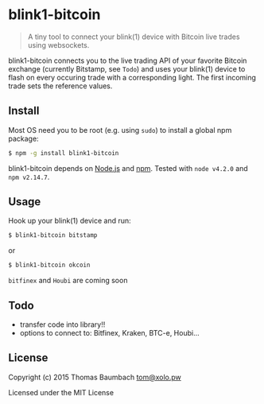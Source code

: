 # blink1-bitcoin

> A tiny tool to connect your blink(1) device with Bitcoin live trades using websockets.

blink1-bitcoin connects you to the live trading API of your favorite Bitcoin exchange (currently Bitstamp, see `Todo`) and uses your blink(1) device to flash on every occuring trade with a corresponding light. The first incoming trade sets the reference values.

## Install

Most OS need you to be root (e.g. using `sudo`) to install a global npm package:

```sh
$ npm -g install blink1-bitcoin
```

blink1-bitcoin depends on [Node.js](http://nodejs.org/) and [npm](http://npmjs.org/). Tested with `node v4.2.0` and `npm v2.14.7`.

## Usage

Hook up your blink(1) device and run:

```sh
$ blink1-bitcoin bitstamp
```

or

```sh
$ blink1-bitcoin okcoin
```

`bitfinex` and `Houbi` are coming soon

## Todo

* transfer code into library!!
* options to connect to: Bitfinex, Kraken, BTC-e, Houbi...

## License

Copyright (c) 2015 Thomas Baumbach <tom@xolo.pw>

Licensed under the MIT License
